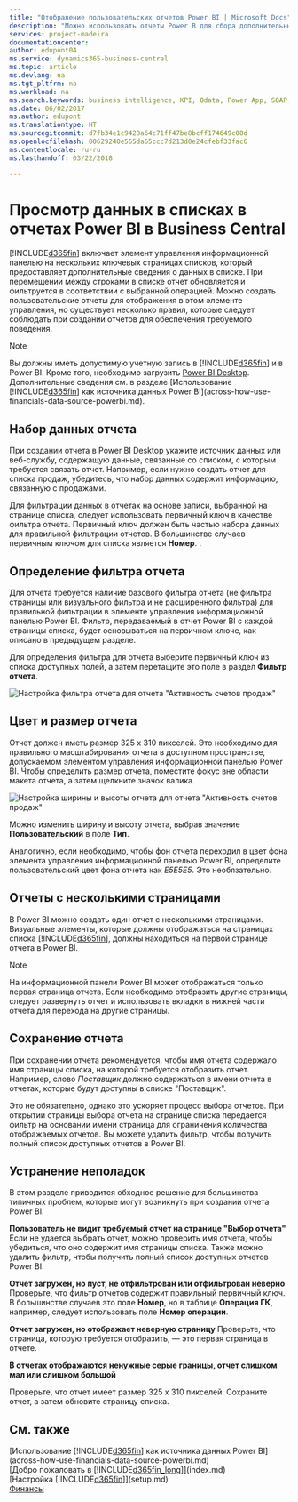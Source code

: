 ```yaml
---
title: "Отображение пользовательских отчетов Power BI | Microsoft Docs"
description: "Можно использовать отчеты Power B для сбора дополнительных сведений о данных в списках в Financials."
services: project-madeira
documentationcenter: 
author: edupont04
ms.service: dynamics365-business-central
ms.topic: article
ms.devlang: na
ms.tgt_pltfrm: na
ms.workload: na
ms.search.keywords: business intelligence, KPI, Odata, Power App, SOAP, analysis
ms.date: 06/02/2017
ms.author: edupont
ms.translationtype: HT
ms.sourcegitcommit: d7fb34e1c9428a64c71ff47be8bcff174649c00d
ms.openlocfilehash: 00629240e565da65ccc7d213d0e24cfebf33fac6
ms.contentlocale: ru-ru
ms.lasthandoff: 03/22/2018

---
```

# <a name="viewing-list-data-in-power-bi-reports-in-business-central"></a>Просмотр данных в списках в отчетах Power BI в Business Central 
[!INCLUDE[d365fin](includes/d365fin_md.md)] включает элемент управления информационной панелью на нескольких ключевых страницах списков, который предоставляет дополнительные сведения о данных в списке. При перемещении между строками в списке отчет обновляется и фильтруется в соответствии с выбранной операцией. Можно создать пользовательские отчеты для отображения в этом элементе управления, но существует несколько правил, которые следует соблюдать при создании отчетов для обеспечения требуемого поведения.  

> [!NOTE]  
>   Вы должны иметь допустимую учетную запись в [!INCLUDE[d365fin](includes/d365fin_md.md)] и в Power BI. Кроме того, необходимо загрузить [Power BI Desktop](https://powerbi.microsoft.com/en-us/desktop/). Дополнительные сведения см. в разделе [Использование [!INCLUDE[d365fin](includes/d365fin_md.md)] как источника данных Power BI](across-how-use-financials-data-source-powerbi.md).  

## <a name="report-data-set"></a>Набор данных отчета
При создании отчета в Power BI Desktop укажите источник данных или веб-службу, содержащую данные, связанные со списком, с которым требуется связать отчет. Например, если нужно создать отчет для списка продаж, убедитесь, что набор данных содержит информацию, связанную с продажами.  

Для фильтрации данных в отчетах на основе записи, выбранной на странице списка, следует использовать первичный ключ в качестве фильтра отчета. Первичный ключ должен быть частью набора данных для правильной фильтрации отчетов. В большинстве случаев первичным ключом для списка является **Номер**. .  

## <a name="defining-the-report-filter"></a>Определение фильтра отчета
Для отчета требуется наличие базового фильтра отчета (не фильтра страницы или визуального фильтра и не расширенного фильтра) для правильной фильтрации в элементе управления информационной панелью Power BI. Фильтр, передаваемый в отчет Power BI с каждой страницы списка, будет основываться на первичном ключе, как описано в предыдущем разделе.  

Для определения фильтра для отчета выберите первичный ключ из списка доступных полей, а затем перетащите это поле в раздел **Фильтр отчета**.  

![Настройка фильтра отчета для отчета "Активность счетов продаж"](./media/across-how-use-powerbi-reports-factbox/financials-powerbi-report-filter.png)

## <a name="report-size-and-color"></a>Цвет и размер отчета
Отчет должен иметь размер 325 х 310 пикселей. Это необходимо для правильного масштабирования отчета в доступном пространстве, допускаемом элементом управления информационной панелью Power BI. Чтобы определить размер отчета, поместите фокус вне области макета отчета, а затем щелкните значок валика.

![Настройка ширины и высоты отчета для отчета "Активность счетов продаж"](./media/across-how-use-powerbi-reports-factbox/financials-powerbi-report-sizing.png)

Можно изменить ширину и высоту отчета, выбрав значение **Пользовательский** в поле **Тип**.

Аналогично, если необходимо, чтобы фон отчета переходил в цвет фона элемента управления информационной панелью Power BI, определите пользовательский цвет фона отчета как *E5E5E5*. Это необязательно.  

## <a name="reports-with-multiple-pages"></a>Отчеты с несколькими страницами
В Power BI можно создать один отчет с несколькими страницами. Визуальные элементы, которые должны отображаться на страницах списка [!INCLUDE[d365fin](includes/d365fin_md.md)], должны находиться на первой странице отчета в Power BI.  

> [!NOTE]  
>  На информационной панели Power BI может отображаться только первая страница отчета. Если необходимо отобразить другие страницы, следует развернуть отчет и использовать вкладки в нижней части отчета для перехода на другие страницы.  

## <a name="saving-your-report"></a>Сохранение отчета

При сохранении отчета рекомендуется, чтобы имя отчета содержало имя страницы списка, на которой требуется отобразить отчет. Например, слово *Поставщик* должно содержаться в имени отчета в отчетах, которые будут доступны в списке "Поставщик".  

Это не обязательно, однако это ускоряет процесс выбора отчетов. При открытии страницы выбора отчета на странице списка передается фильтр на основании имени страница для ограничения количества отображаемых отчетов.  Вы можете удалить фильтр, чтобы получить полный список доступных отчетов в Power BI.  

## <a name="troubleshooting"></a>Устранение неполадок
В этом разделе приводится обходное решение для большинства типичных проблем, которые могут возникнуть при создании отчета Power BI.  

**Пользователь не видит требуемый отчет на странице "Выбор отчета"** Если не удается выбрать отчет, можно проверить имя отчета, чтобы убедиться, что оно содержит имя страницы списка. Также можно удалить фильтр, чтобы получить полный список доступных отчетов Power BI.  

**Отчет загружен, но пуст, не отфильтрован или отфильтрован неверно** Проверьте, что фильтр отчетов содержит правильный первичный ключ. В большинстве случаев это поле **Номер**, но в таблице **Операция ГК**, например, следует использовать поле **Номер операции**.

**Отчет загружен, но отображает неверную страницу** Проверьте, что страница, которую требуется отобразить, — это первая страница в отчете.  

**В отчетах отображаются ненужные серые границы, отчет слишком мал или слишком большой**

Проверьте, что отчет имеет размер 325 х 310 пикселей. Сохраните отчет, а затем обновите страницу списка.  

## <a name="see-also"></a>См. также
[Использование [!INCLUDE[d365fin](includes/d365fin_md.md)] как источника данных Power BI](across-how-use-financials-data-source-powerbi.md)  
[Добро пожаловать в [!INCLUDE[d365fin_long](includes/d365fin_long_md.md)]](index.md)    
[Настройка [!INCLUDE[d365fin](includes/d365fin_md.md)]](setup.md)    
[Финансы](finance.md)  

